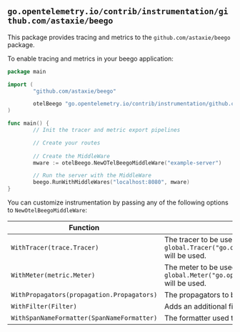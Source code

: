 ## `go.opentelemetry.io/contrib/instrumentation/github.com/astaxie/beego`

This package provides tracing and metrics to the `github.com/astaxie/beego` package.

To enable tracing and metrics in your beego application:

```go
package main

import (
        "github.com/astaxie/beego"

        otelBeego "go.opentelemetry.io/contrib/instrumentation/github.com/astaxie/beego"
)

func main() {
        // Init the tracer and metric export pipelines

        // Create your routes
        
        // Create the MiddleWare
        mware := otelBeego.NewOTelBeegoMiddleWare("example-server")

        // Run the server with the MiddleWare
        beego.RunWithMiddleWares("localhost:8080", mware)
}
```

You can customize instrumentation by passing any of the following options to `NewOtelBeegoMiddleWare`:

| Function | Description |
| -------- | ----------- |
| `WithTracer(trace.Tracer)` | The tracer to be used to create spans for the beego server. If not specified, `global.Tracer("go.opentelemetry.io/contrib/instrumentation/github.com/astaxie/beego")` will be used. |
| `WithMeter(metric.Meter)` | The meter to be used to create the instruments. If not specified, `global.Meter("go.opentelemery.io/contrib/instrumentation/github.com/astaxie/beego")` will be used. |
| `WithPropagators(propagation.Propagators)` | The propagators to be used. If not specified, `global.Propagators()` will be used. |
| `WithFilter(Filter)` | Adds an additional filter function to the configuration. Defaults to no filters. |
| `WithSpanNameFormatter(SpanNameFormatter)` | The formatter used to format span names. If not specified, the route will be used instead. |
